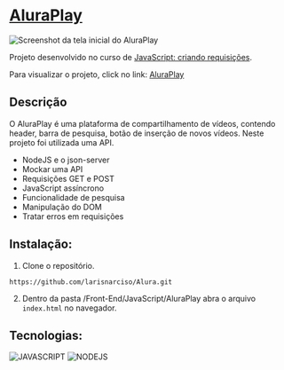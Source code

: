 # [AluraPlay](https://larisnarciso.github.io/Alura/Front-End/JavaScript/AluraPlay/index.html)

![Screenshot da tela inicial do AluraPlay](https://imgur.com/aymxEsh.png)

Projeto desenvolvido no curso de [JavaScript: criando requisições](https://cursos.alura.com.br/course/javascript-criando-requisicoes).

Para visualizar o projeto, click no link: [AluraPlay](https://larisnarciso.github.io/Alura/Front-End/JavaScript/AluraPlay/index.html)

## Descrição

O AluraPlay é uma plataforma de compartilhamento de vídeos, contendo header, barra de pesquisa, botão de inserção de novos vídeos. Neste projeto foi utilizada uma API.

- NodeJS e o json-server
- Mockar uma API
- Requisições GET e POST
- JavaScript assíncrono
- Funcionalidade de pesquisa
- Manipulação do DOM
- Tratar erros em requisições

## Instalação:

1. Clone o repositório.

```
https://github.com/larisnarciso/Alura.git
```

2. Dentro da pasta /Front-End/JavaScript/AluraPlay abra o arquivo `index.html` no navegador.

## Tecnologias:

![JAVASCRIPT](https://img.shields.io/badge/javascript-%2320232a.svg?style=for-the-badge&logo=javascript&logoColor=%)
![NODEJS](https://img.shields.io/badge/nodejs-%2320232a.svg?style=for-the-badge&logo=nodejs&logoColor=%)
